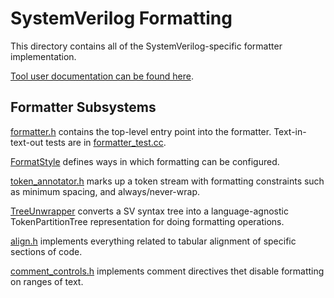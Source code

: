 # SystemVerilog Formatting

<!--*
freshness: { owner: 'fangism' reviewed: '2020-10-07' }
*-->

This directory contains all of the SystemVerilog-specific formatter
implementation.

[Tool user documentation can be found here](../tools/formatter).

## Formatter Subsystems

[formatter.h](formatter.h) contains the top-level entry point into the
formatter. Text-in-text-out tests are in [formatter_test.cc](formatter_test.cc).

[FormatStyle](format_style.h) defines ways in which formatting can be
configured.

[token_annotator.h](token_annotator.h) marks up a token stream with formatting
constraints such as minimum spacing, and always/never-wrap.

[TreeUnwrapper](tree_unwrapper.h) converts a SV syntax tree into a
language-agnostic TokenPartitionTree representation for doing formatting
operations.

[align.h](align.h) implements everything related to tabular alignment of
specific sections of code.

[comment_controls.h](comment_controls.h) implements comment directives thet
disable formatting on ranges of text.
